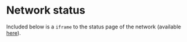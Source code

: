 Network status
==============

Included below is a `iframe` to the status page of the network (available [here](/netstatus)).
